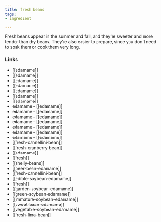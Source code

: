 ```yaml
---
title: fresh beans
tags:
- ingredient

---
```

Fresh beans appear in the summer and fall, and they're sweeter and more tender than dry beans. They're also easier to prepare, since you don't need to soak them or cook them very long.

### Links

* [[edamame]]
* [[edamame]]
* [[edamame]]
* [[edamame]]
* [[edamame]]
* [[edamame]]
* [[edamame]]
* edamame - [[edamame]]
* edamame - [[edamame]]
* edamame - [[edamame]]
* edamame - [[edamame]]
* edamame - [[edamame]]
* edamame - [[edamame]]
* edamame - [[edamame]]
* [[fresh-cannellini-bean]]
* [[fresh-cranberry-bean]]
* [[edamame]]
* [[fresh]]
* [[shelly-beans]]
* [[beer-bean-edamame]]
* [[fresh-cannellini-bean]]
* [[edible-soybean-edamame]]
* [[fresh]]
* [[garden-soybean-edamame]]
* [[green-soybean-edamame]]
* [[immature-soybean-edamame]]
* [[sweet-bean-edamame]]
* [[vegetable-soybean-edamame]]
* [[fresh-lima-bean]]
